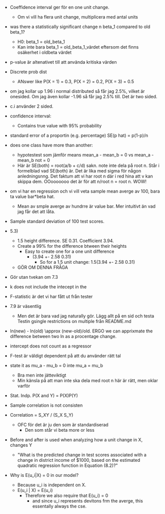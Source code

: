 * Coeffidence interval ger för en one unit change.
  * Om vi vill ha flera unit change, multiplicera med antal units

* was there a statistically significant change n beta_1 compared to old beta_1?
  * H0: beta_1 = old_beta_1
  * Kan inte bara beta_1 = old_beta_1_värdet eftersom det finns osäkerhet i oldbeta värdet

* p-value är altenativet till att använda kritiska värden

* Discrete prob dist
  * ANswer like P(X = 1) = 0.3, P(X = 2) = 0.2, P(X = 3) = 0.5

* om jag kollar up 1.96 i normal distributed så får jag 2.5%, vilket är onesided. Om jag även kollar -1.96 så får jag 2.5% till. Det är two sided. 

* c.i använder 2 sided.

* confidence interval:
  * Contains true value with 95% probability

* standard error of a proportin (e.g. percentage) SE(p hat) = p(1-p)/n

* does one class have more than another:
  * hypotestest som jämför means mean_a - mean_b = 0 vs mean_a - mean_b not = 0
  * Här är SE(both) = root(a/b + c/d) sakn. note inte dela på root n. Står i formelblad vad SE(both) är. Det är lika med sigma för någon anledningsnng. Det faktum att vi har root n där i red hina att v kan skippa dem. OOooooooo det är för att n/root n = root n. WOW!

* om vi har en regression och vi vill veta sample mean averge av 100, bara ta value bar*beta hat.
  * Mean av smple averge av hundrre är value bar. Mer intuitivt än vad jag får det att låta.

* Sample standard deviation of 100 test scores.

* 5.3)
  * 1.5 height difference. SE 0.31. Coefficient 3.94.
  * Create a 99% for the difference btween their heights
    * Easy to create one for a one unit difference
      * (3.94 +- 2.58 0.31)
        * So for a 1.5 unit change: 1.5(3.94 +- 2.58 0.31)
  * GÖR OM DENNA FRÅGA

* Gör utan tvekan om 7.3

* k does not include the intecept in the 
  
* F-statistic är det vi har fått ut från tester

* 7.9 är väsentlig
  * Men det är bara vad jag naturally gör. Lägg allt på en sid och testa Testin gsingle restrictions on multiple från README.md

* ln(new) - ln(old) \approx (new-old)/old. ERGO we can apprixmate the difference between two ln as a procentage change. 

* intercept does not count as a regressor

* F-test är väldigt dependent på att du använder rätt tal


* state it as mu_a - mu_b = 0 inte mu_a = mu_b
  * Bra men inte jätteviktigt 
  * Min känsla på att man inte ska dela med root n här är rätt, men oklar varför

* Stat. Indp. P(X and Y) = P(X)P(Y)

* Sample correlation is not consisten

* Correlation = S_XY / (S_X S_Y)
  * OFC för det är ju den som är standardiserad
    * Den som står vi beta more or less

* Before and after is used when analyzing how a unit change in X, changes Y
  * "What is the predicted change in test scores associated with a change in district income of $1000, based on the estimated quadratic regression function in Equation (8.2)?"


* Why is E(u_i|X) = 0 in our model?
  * Because u_i is independent on X. 
  * E(u_i | X) = E(u_i)
    * Therefore we also require that E(u_i) = 0
      * and since u_i represents devitons frm the averge, this essentally always the cse.
